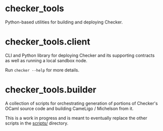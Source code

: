 # checker_tools

Python-based utilities for building and deploying Checker.

# checker_tools.client

CLI and Python library for deploying Checker and its supporting contracts as
well as running a local sandbox node.

Run `checker --help` for more details.

# checker_tools.builder

A collection of scripts for orchestrating generation of portions of Checker's
OCaml source code and building CameLigo / Michelson from it.

This is a work in progress and is meant to eventually replace the other scripts
in the [scripts/](./..) directory.
